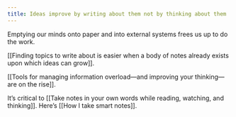 ```yaml
---
title: Ideas improve by writing about them not by thinking about them
---
```

Emptying our minds onto paper and into external systems frees us up to do the work.

[[Finding topics to write about is easier when a body of notes already exists upon which ideas can grow]].

[[Tools for managing information overload—and improving your thinking—are on the rise]].

It’s critical to [[Take notes in your own words while reading, watching, and thinking]]. Here’s [[How I take smart notes]].
